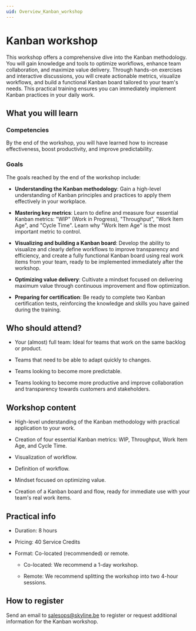 ```yaml
---
uid: Overview_Kanban_workshop
---
```


# Kanban workshop

This workshop offers a comprehensive dive into the Kanban methodology. You will gain knowledge and tools to optimize workflows, enhance team collaboration, and maximize value delivery. Through hands-on exercises and interactive discussions, you will create actionable metrics, visualize workflows, and build a functional Kanban board tailored to your team's needs. This practical training ensures you can immediately implement Kanban practices in your daily work.

## What you will learn

### Competencies

By the end of the workshop, you will have learned how to increase effectiveness, boost productivity, and improve predictability.

### Goals

The goals reached by the end of the workshop include:

- **Understanding the Kanban methodology**: Gain a high-level understanding of Kanban principles and practices to apply them effectively in your workplace.

- **Mastering key metrics**: Learn to define and measure four essential Kanban metrics: "WIP" (Work in Progress), "Throughput", "Work Item Age", and "Cycle Time". Learn why "Work Item Age" is the most important metric to control.

- **Visualizing and building a Kanban board**: Develop the ability to visualize and clearly define workflows to improve transparency and efficiency, and create a fully functional Kanban board using real work items from your team, ready to be implemented immediately after the workshop.

- **Optimizing value delivery**: Cultivate a mindset focused on delivering maximum value through continuous improvement and flow optimization.

- **Preparing for certification**: Be ready to complete two Kanban certification tests, reinforcing the knowledge and skills you have gained during the training.

## Who should attend?

- Your (almost) full team: Ideal for teams that work on the same backlog or product.

- Teams that need to be able to adapt quickly to changes.

- Teams looking to become more predictable.

- Teams looking to become more productive and improve collaboration and transparency towards customers and stakeholders.

## Workshop content

- High-level understanding of the Kanban methodology with practical application to your work.

- Creation of four essential Kanban metrics: WIP, Throughput, Work Item Age, and Cycle Time.

- Visualization of workflow.

- Definition of workflow.

- Mindset focused on optimizing value.

- Creation of a Kanban board and flow, ready for immediate use with your team's real work items.

## Practical info

- Duration: 8 hours

- Pricing: 40 Service Credits

- Format: Co-located (recommended) or remote.

  - Co-located: We recommend a 1-day workshop.

  - Remote: We recommend splitting the workshop into two 4-hour sessions.

## How to register

Send an email to [salesops@skyline.be](mailto:salesops@skyline.be?subject=Kanban%20Workshop%20request%20for%20information&body=Hi%2C%20I%27d%20like%20to%20register%20for%20the%20Kanban%20Workshop.%20You%20can%20contact%20me%20at%20this%20email%20address.) to register or request additional information for the Kanban workshop.
